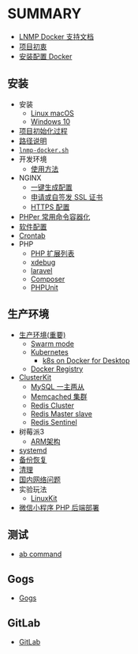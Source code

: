 # SUMMARY

* [LNMP Docker 支持文档](README.md)
* [项目初衷](why.md)
* [安装配置 Docker](docker.md)

## 安装

* 安装
    * [Linux macOS](install/linux.md)
    * [Windows 10](install/windows.md)
* [项目初始化过程](init.md)
* [路径说明](path.md)
* [`lnmp-docker.sh`](cli.md)
* 开发环境
    * [使用方法](development.md)
* NGINX
    * [一键生成配置](nginx-config.md)
    * [申请或自签发 SSL 证书](issue-ssl.md)
    * [HTTPS 配置](nginx-with-https.md)
* [PHPer 常用命令容器化](command.md)
* [软件配置](config.md)
* [Crontab](crontab.md)
* PHP
    * [PHP 扩展列表](php.md)
    * [xdebug](xdebug.md)
    * [laravel](laravel.md)
    * [Composer](composer.md)
    * [PHPUnit](phpunit.md)

## 生产环境

* [生产环境(重要)](production.md)
    * [Swarm mode](swarm/README.md)
    * [Kubernetes](kubernetes/README.md)
        * [k8s on Docker for Desktop](kubernetes/docker-desktop.md)
    * [Docker Registry](registry.md)
* [ClusterKit](clusterkit/README.md)
    * [MySQL 一主两从](clusterkit/mysql.md)
    * [Memcached 集群](clusterkit/memcached.md)
    * [Redis Cluster ](clusterkit/redis_cluster.md)
    * [Redis Master slave](clusterkit/redis_master_slave.md)
    * [Redis Sentinel](clusterkit/redis_sentinel.md)
* 树莓派3
    * [ARM架构](arm.md)
* [systemd](systemd.md)
* [备份恢复](backup.md)
* [清理](cleanup.md)
* [国内网络问题](cn.md)
* 实验玩法
    * [LinuxKit](linuxkit.md)
* [微信小程序 PHP 后端部署](wechat.md)

## 测试

* [ab command](ab.md)

## Gogs

* [Gogs](gogs.md)

## GitLab

* [GitLab](gitlab.md)
